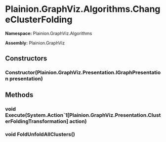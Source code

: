 
# Plainion.GraphViz.Algorithms.ChangeClusterFolding

**Namespace:** Plainion.GraphViz.Algorithms

**Assembly:** Plainion.GraphViz


## Constructors

### Constructor(Plainion.GraphViz.Presentation.IGraphPresentation presentation)


## Methods

### void Execute(System.Action`1[Plainion.GraphViz.Presentation.ClusterFoldingTransformation] action)

### void FoldUnfoldAllClusters()
